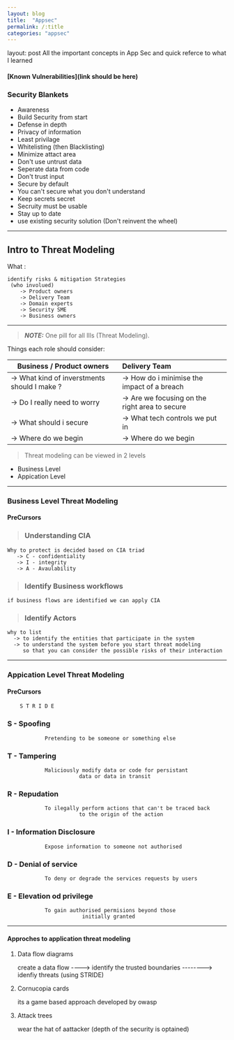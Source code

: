 ```yaml
---
layout: blog
title:  "Appsec"
permalink: /:title
categories: "appsec"
---
```

layout: post
All the important concepts in App Sec and quick referce to what I learned
#### [Known Vulnerabilities](link should be here)
### Security Blankets
* Awareness
* Build Security from start
* Defense in depth
* Privacy of information
* Least privilage
* Whitelisting (then Blacklisting)
* Minimize attact area
* Don't use untrust data
* Seperate data from code
* Don't trust input
* Secure by default
* You can't secure what you don't understand
* Keep secrets secret
* Secruity must be usable 
* Stay up to date
* use existing security solution (Don't reinvent the wheel)

---

## Intro to Threat Modeling

What :
   ```
   identify risks & mitigation Strategies 
    (who involued)
       -> Product owners
       -> Delivery Team
       -> Domain experts
       -> Security SME
       -> Business owners
   ```
   ---

> **_NOTE:_**  One pill for all Ills (Threat Modeling).

Things each role should consider:

| Business / Product owners | Delivery Team  | 
| ------------- |:-------------|
| -> What kind of inverstments should I make ? | -> How do i minimise the impact of a breach |
|  -> Do I really need to worry | -> Are we focusing on the right area to secure |
| -> What should i secure | -> What tech controls we put in |
| -> Where do we begin | -> Where do we begin |


> Threat modeling can be viewed in 2 levels
 - Business Level
 - Appication Level

----

### Business Level Threat Modeling

#### PreCursors
> ### Understanding CIA
    Why to protect is decided based on CIA triad
       -> C - confidentiality
       -> I - integrity
       -> A - Avaulability
       
> ### Identify Business workflows
    if business flows are identified we can apply CIA

> ### Identify Actors
    why to list 
      -> to identify the entities that participate in the system 
      -> to understand the system before you start threat modeling 
         so that you can consider the possible risks of their interaction

----

### Appication Level Threat Modeling

#### PreCursors
        S T R I D E

### S - Spoofing 
                Pretending to be someone or something else
                
### T - Tampering
                Maliciously modify data or code for persistant
                           data or data in transit

### R - Repudation 
                To ilegally perform actions that can't be traced back
                           to the origin of the action

### I - Information Disclosure
                Expose information to someone not authorised

### D - Denial of service
                To deny or degrade the services requests by users

### E - Elevation od privilege
                To gain authorised permisions beyond those
                            initially granted

****

#### Approches to application threat modeling

1. Data flow diagrams

    create a data flow  ----> identify the trusted boundaries --------> idenfiy threats (using STRIDE)
2. Cornucopia cards

    its a game based approach developed by owasp
3. Attack trees

    wear the hat of aattacker (depth of the security is optained)






